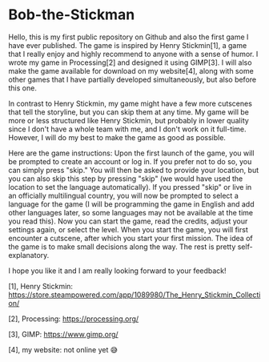 # Bob-the-Stickman

Hello, this is my first public repository on Github and also the first game I have ever published. The game is inspired by Henry Stickmin[1], a game that I really enjoy and highly recommend to anyone with a sense of humor. I wrote my game in Processing[2] and designed it using GIMP[3]. I will also make the game available for download on my website[4], along with some other games that I have partially developed simultaneously, but also before this one.


In contrast to Henry Stickmin, my game might have a few more cutscenes that tell the storyline, but you can skip them at any time. My game will be more or less structured like Henry Stickmin, but probably in lower quality since I don't have a whole team with me, and I don't work on it full-time. However, I will do my best to make the game as good as possible.

Here are the game instructions:
Upon the first launch of the game, you will be prompted to create an account or log in. If you prefer not to do so, you can simply press "skip." You will then be asked to provide your location, but you can also skip this step by pressing "skip" (we would have used the location to set the language automatically). If you pressed "skip" or live in an officially multilingual country, you will now be prompted to select a language for the game (I will be programming the game in English and add other languages later, so some languages may not be available at the time you read this). Now you can start the game, read the credits, adjust your settings again, or select the level. When you start the game, you will first encounter a cutscene, after which you start your first mission. The idea of the game is to make small decisions along the way. The rest is pretty self-explanatory.

I hope you like it and I am really looking forward to your feedback!


[1], Henry Stickmin: https://store.steampowered.com/app/1089980/The_Henry_Stickmin_Collection/

[2], Processing: https://processing.org/

[3], GIMP: https://www.gimp.org/

[4], my website: not online yet 😅
